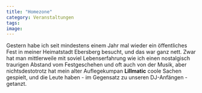 ```yaml
---
title: "Homezone"
category: Veranstaltungen
tags: 
image: 
---
```


Gestern habe ich seit mindestens einem Jahr mal wieder ein öffentliches Fest in meiner Heimatstadt Ebersberg besucht, und das war ganz nett. Zwar hat man mittlerweile mit soviel Lebenserfahrung wie ich einen nostalgisch traurigen Abstand vom Festgeschehen und oft auch von der Musik, aber nichtsdestotrotz hat mein alter Auflegekumpan **Lillmatic** coole Sachen gespielt, und die Leute haben - im Gegensatz zu unseren DJ-Anfängen - getanzt.